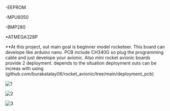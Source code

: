 -EEPROM

-MPU6050

-BMP280

*ATMEGA328P

**At this project, out main goal is beginner model rocketeer.
This board can develope like arduino nano. PCB include CH340G so plug the programming cable and just develope your avionic.
Also mini rocket avionic boards provide 2 deployment.
depends to the situation deployment outs can be increas with using (github.com/burakatalay06/rocket_avionic/tree/main/deployment_pcb)

![1](https://user-images.githubusercontent.com/63429097/215721457-4cbf6c9d-6202-45d5-9553-1231a1a5d058.PNG)

![2](https://user-images.githubusercontent.com/63429097/215721458-9e2b368d-795e-4c4b-95d8-b2f9b8f671db.PNG)

![3](https://user-images.githubusercontent.com/63429097/215721449-f0b108a4-8001-4268-9535-94dc97022a5e.PNG)
